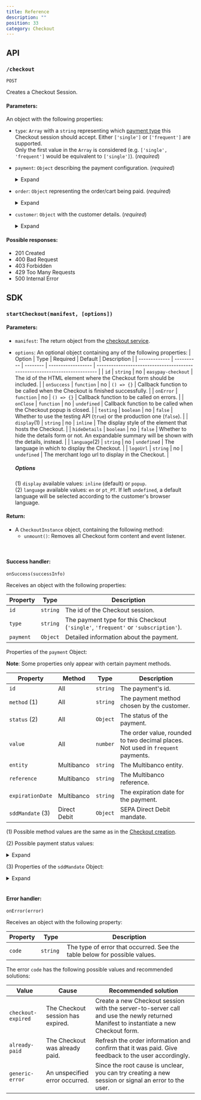 ```yaml
---
title: Reference
description: ""
position: 33
category: Checkout
---
```


## API

### `/checkout`

`POST`

Creates a Checkout Session.

#### Parameters:

An object with the following properties:

<div class="ep-protocol-list">

- `type`: `Array` with a `string` representing which [payment type](/concepts/payment-types) this Checkout session should accept. Either `['single']` or `['frequent']` are supported.  
  Only the first value in the `Array` is considered (e.g. `['single', 'frequent']` would be equivalent to `['single']`). (*required*)
- `payment`: `Object` describing the payment configuration. (*required*)
  <details><summary>Expand</summary>

  - `methods`: `Array` of `string`s with the payment methods accepted in this Checkout session. (*required*)

    The available methods are:
      - `'cc'` (Credit Card)
      - `'mbw'` (MB WAY)
      - `'mb'` (Multibanco)
      - `'dd'` (Direct Debit)
      - `'vi'` (Virtual IBAN; *only available for **single** payments*)
      - `'uf'` (Universo Flex; *only available for **single** payments*)
      - `'sc'` (Santander Consumer; *only available for **single** payments*)
  - `type`: `string` indicating the type of payment for Credit Card and MB WAY operations. Either `'sale'` (*default*) or `'authorisation'`.
  - `capture`: `Object`, *required* if the payment `type` is sale.
    <details><summary>Expand</summary>
    
    - `transaction_key`: `string` (<= 50 characters) with the internal key used to identify this transaction in the merchant's database.
    - `capture_date`: `string` in the format `'Y-m-d'` with the capture date.
    - `account`: *optional* `Object` for multi-account clients.
      - `id`: `string` with the uuid of the account.
    - `splits`: *optional* `Array` of `Object`s used in split payments. Each `Object` has the following properties:
      - `split_key`: `string` (<= 50 characters) with the merchant's internal key for identifying the split.
      - `split_descriptive`: `string` (<= 255 characters) with the description of the split.
      - `value`: `number` the split funds, rounded to 2 decimals. (*required*)
      - `account`: `Object`, the account owner of the split:
        - `id`: `string` with the uuid of the account.
      - `margin_value`: `number` the margin funds, rounded to 2 decimals.
      - `margin_account`: `Object` with the account used for the margin:
        - `id`: `string` with the uuid of the account.
    - `descriptive`: `string` (<= 255 characters) with the description of the capture. Will be displayed in the bank statement or in the MB WAY application. (*required*)
    </details>
  - `expiration_time`: Optional `string` in the format `'Y-m-d H:i'` with the last possible time to make the payment. Applicable in Multibanco payments.  
    **Note**: This does not affect checkout session expiration (which is 30 minutes).
  - `currency`: `string` with the currency. Available currencies are `'EUR'` (*default*) and `'BRL'`.
  - `key`: `string` (<= 50 characters) with the merchant's key for identifying the payment.
  - `sdd_mandate`: `Object` *required* if `method` is `dd` (Direct Debit):
    <details><summary>Expand</summary>

    - `id`: Optional `string` to identify this Mandate.
    - `iban`: `string` (<= 34 characters). (*required*)
    - `key`: `string` (<= 255 characters) with the merchant's key to identify this Mandate.
    - `name`: `string` (<= 100 characters). (*required*)
    - `email`: `string` (<= 50 characters). (*required*)
    - `phone`: `string` (<= 20 characters). (*required*)
    - `account_holder`: `string` (<= 100 characters) with the name of the Bank account holder. (*required*)
    - `country_code`: `string` Bank account country code.
    - `max_num_debits`: Optional `string` with the maximum number of debits allowed in the SDD Mandate.
    </details>
  <br>

  Additional options for ***frequent*** payments:
  - `max_value`: `number` the maximum total value of funds to be transferred.
  - `min_value`: `number` the minimum total value of funds to be transferred.
  - `unlimited_payments`: `boolean` (*default* `true`) unlimited transactions. Uses `max_value` and `min_value` as limits per transaction instead.
  <br>
  
  Additional options for ***subscriptions***:
  - `frequency`: `string` one of `'1D'`, `'1W'`, `'2W'`, `'1M'`, `'2M'`, `'3M'`, `'4M'`, `'6M'`, `'1Y'`, `'2Y'`, `'3Y'`. (*required*)
  - `max_captures`: `number` of payments (*required* when no `expiration_time` is set).
  - `start_time`: `string` in the format `'Y-m-d H:i'`, defining the start of billing cycles. (*required*)
  - `capture_now`: `boolean` (default `false`) Whether to schedule an immediate capture and schedule the second one for `start_time`.
  - `retries`: `number` (default `0`) Number of retries in each payment cycle.
  - `failover`: `boolean` (default `false`) After all retries failed, the payment cycle can have another try with another `single` method.
  </details>
- `order`: `Object` representing the order/cart being paid. (*required*)
  <details><summary>Expand</summary>
  
  - `items`: `Array` of `Object`s with the following properties:
    - `key`: `string` with the merchant's key to identify the item.
    - `description`: `string` with a description of the item.
    - `quantity`: `number` of this item being paid.
    - `value`: `number`, the price (rounded to 2 decimals) being paid for the specific item(s).
  - `key`: `string` with the merchant's key to identify the order.
  - `value`: `number`, the price (rounded to 2 decimals) being paid for the entire order. (*required*)
  </details>
- `customer`: `Object` with the customer details. (*required*)
  <details><summary>Expand</summary>

  - `id`: Optional `string` with the uuid of a previously created customer.
  - `name`: `string` (<= 255 characters) with the customer's name. (*required*)
  - `email`: `string` (<= 70 characters) with the customer's email. (*required*)
  - `phone`: `string` (<= 15 characters) with the customer's phone number. (*required*)
  - `phone_indicative`: `string` (<= 5 characters) with the phone country code.
  - `fiscal_number`: `string` (<= 20 characters) with the customer's fiscal number (prefixed by the country code, e.g. `PT123456789`)
  - `key`: `string` (<= 255 characters) with the merchant's key to identify the customer.
  </details>

</div>

#### Possible responses:

- 201 Created
- 400 Bad Request
- 403 Forbidden
- 429 Too Many Requests
- 500 Internal Error

## SDK

### `startCheckout(manifest, [options])`

#### Parameters:

- `manifest`: The return object from the [checkout service](#checkout).
- `options`: An optional object containing any of the following properties:
  | Option        | Type       | Required | Default            | Description                                                                |
  | ------------- | ---------- | -------- | ------------------ | -------------------------------------------------------------------------- |
  | `id`          | `string`   | no       | `easypay-checkout` | The id of the HTML element where the Checkout form should be included.     |
  | `onSuccess`   | `function` | no       | `() => {}`         | Callback function to be called when the Checkout is finished successfully. |
  | `onError`     | `function` | no       | `() => {}`         | Callback function to be called on errors.                                  |
  | `onClose`     | `function` | no       | `undefined`        | Callback function to be called when the Checkout popup is closed.          |
  | `testing`     | `boolean`  | no       | `false`            | Whether to use the testing API (`true`) or the production one (`false`).   |
  | `display`(1)  | `string`   | no       | `inline`           | The display style of the element that hosts the Checkout.                  |
  | `hideDetails` | `boolean`  | no       | `false`            | Whether to hide the details form or not. An expandable summary will be shown with the details, instead. |
  | `language`(2) | `string`   | no       | `undefined`        | The language in which to display the Checkout.                             |
  | `logoUrl`     | `string`   | no       | `undefined`        | The merchant logo url to display in the Checkout.                          |

  ##### Options

  (1) `display` available values: `inline` (default) or `popup`.  
  (2) `language` available values: `en` or `pt_PT`. If left `undefined`, a default language will be selected according to the customer's browser language.

#### Return:

- A `CheckoutInstance` object, containing the following method:
  - `unmount()`: Removes all Checkout form content and event listener.

<br>

#### Success handler:

`onSuccess(successInfo)`

Receives an object with the following properties:

| Property  | Type      | Description                                                                        |
| --------- | --------- | ---------------------------------------------------------------------------------- |
| `id`      | `string`  | The id of the Checkout session.                                                    |
| `type`    | `string`  | The payment type for this Checkout (`'single'`, `'frequent'` or `'subscription'`). |
| `payment` | `Object`  | Detailed information about the payment.                                            |

Properties of the `payment` Object:

**Note**: Some properties only appear with certain payment methods.

| Property         | Method       | Type      | Description                                                                      |
| ---------------- | ------------ | --------- | -------------------------------------------------------------------------------- |
| `id`             | All          | `string`  | The payment's id.                                                                |
| `method` (1)     | All          | `string`  | The payment method chosen by the customer.                                       |
| `status` (2)     | All          | `Object`  | The status of the payment.                                                       |
| `value`          | All          | `number`  | The order value, rounded to two decimal places. Not used in `frequent` payments. |
| `entity`         | Multibanco   | `string`  | The Multibanco entity.                                                           |
| `reference`      | Multibanco   | `string`  | The Multibanco reference.                                                        |
| `expirationDate` | Multibanco   | `string`  | The expiration date for the payment.                                             |
| `sddMandate` (3) | Direct Debit | `Object`  | SEPA Direct Debit mandate.                                                       |

(1) Possible method values are the same as in the [Checkout creation](/reference#checkout).

(2) Possible payment status values:
<details><summary>Expand</summary>

- `'authorised'`
- `'deleted'`
- `'enrolled'`
- `'error'`
- `'failed'`
- `'paid'`
- `'pending'`
- `'success'`
- `'tokenized'` (To be used later in `frequent` payments.)
- `'voided'`
</details>

(3) Properties of the `sddMandate` Object:
<details><summary>Expand</summary>

| Property        | Type     | Description                                                           |
| --------------- | -------- | --------------------------------------------------------------------- |
| `accountHolder` | `string` | Name of the account holder.                                           |
| `billingEntity` | `string` | The billing entity for the payments.                                  |
| `countryCode`   | `string` | Country code of the phone number.                                     |
| `email`         | `string` | The customer's e-mail address.                                        |
| `iban`          | `string` | The IBAN.                                                             |
| `id`            | `string` | The mandate's id.                                                     |
| `maxNumDebits`  | `string` | The maximum number of debits allowed for this Direct Debit.           |
| `name`          | `string` | The customer's name. May be different from the account holder's name. |
| `phone`         | `string` | The customer's phone number.                                          |
| `referenceAdc`  | `string` | The authorization reference.                                          |

</details>

<br>

#### Error handler:

`onError(error)`

Receives an object with the following property:

| Property | Type      | Description                                                               |
| -------- | --------- | ------------------------------------------------------------------------- |
| `code`   | `string ` | The type of error that occurred. See the table below for possible values. |

The error `code` has the following possible values and recommended solutions:

| Value              | Cause                             | Recommended solution                                                                                                                 |
| ------------------ | --------------------------------- | ------------------------------------------------------------------------------------------------------------------------------------ |
| `checkout-expired` | The Checkout session has expired. | Create a new Checkout session with the server-to-server call and use the newly returned Manifest to instantiate a new Checkout form. |
| `already-paid`     | The Checkout was already paid.    | Refresh the order information and confirm that it was paid. Give feedback to the user accordingly.                                   |
| `generic-error`    | An unspecified error occurred.    | Since the root cause is unclear, you can try creating a new session or signal an error to the user.                                  |
